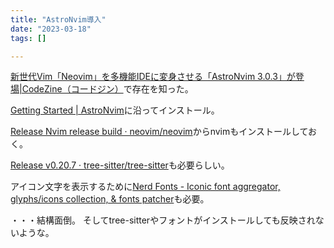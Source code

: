 ```yaml
---
title: "AstroNvim導入"
date: "2023-03-18"
tags: []

---
```


[新世代Vim「Neovim」を多機能IDEに変身させる「AstroNvim 3.0.3」が登場|CodeZine（コードジン）](https://codezine.jp/article/detail/17529)で存在を知った。

[Getting Started | AstroNvim](https://astronvim.com/)に沿ってインストール。

[Release Nvim release build · neovim/neovim](https://github.com/neovim/neovim/releases/tag/stable)からnvimもインストールしておく。

[Release v0.20.7 · tree-sitter/tree-sitter](https://github.com/tree-sitter/tree-sitter/releases/tag/v0.20.7)も必要らしい。

アイコン文字を表示するために[Nerd Fonts - Iconic font aggregator, glyphs/icons collection, & fonts patcher](https://www.nerdfonts.com/font-downloads)も必要。

・・・結構面倒。
そしてtree-sitterやフォントがインストールしても反映されないような。
